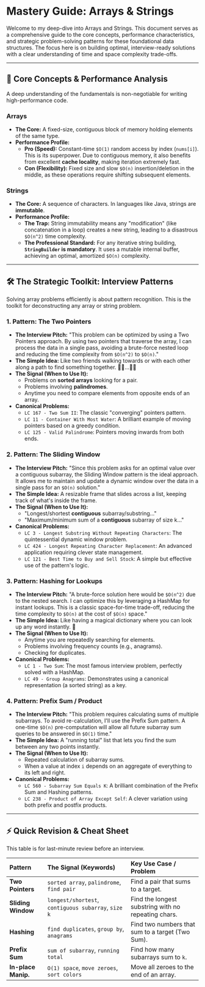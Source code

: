 # Mastery Guide: Arrays & Strings

Welcome to my deep-dive into Arrays and Strings. This document serves as a comprehensive guide to the core concepts, performance characteristics, and strategic problem-solving patterns for these foundational data structures. The focus here is on building optimal, interview-ready solutions with a clear understanding of time and space complexity trade-offs.

---
## 🧠 Core Concepts & Performance Analysis

A deep understanding of the fundamentals is non-negotiable for writing high-performance code.

### Arrays
* **The Core:** A fixed-size, contiguous block of memory holding elements of the same type.
* **Performance Profile:**
    * **Pro (Speed):** Constant-time `$O(1)` random access by index (`nums[i]`). This is its superpower. Due to contiguous memory, it also benefits from excellent **cache locality**, making iteration extremely fast.
    * **Con (Flexibility):** Fixed size and slow `$O(n)` insertion/deletion in the middle, as these operations require shifting subsequent elements.

### Strings
* **The Core:** A sequence of characters. In languages like Java, strings are **immutable**.
* **Performance Profile:**
    * **The Trap:** String immutability means any "modification" (like concatenation in a loop) creates a new string, leading to a disastrous `$O(n^2)` time complexity.
    * **The Professional Standard:** For any iterative string building, **`StringBuilder` is mandatory**. It uses a mutable internal buffer, achieving an optimal, amortized `$O(n)` complexity.

---
## 🛠️ The Strategic Toolkit: Interview Patterns

Solving array problems efficiently is about pattern recognition. This is the toolkit for deconstructing any array or string problem.

### 1. Pattern: The Two Pointers
* **The Interview Pitch:** "This problem can be optimized by using a Two Pointers approach. By using two pointers that traverse the array, I can process the data in a single pass, avoiding a brute-force nested loop and reducing the time complexity from `$O(n^2)` to `$O(n)`."
* **The Simple Idea:** Like two friends walking towards or with each other along a path to find something together. 🚶‍♂️...🚶‍♀️
* **The Signal (When to Use It):**
    * Problems on **sorted arrays** looking for a pair.
    * Problems involving **palindromes**.
    * Anytime you need to compare elements from opposite ends of an array.
* **Canonical Problems:**
    * `LC 167 - Two Sum II`: The classic "converging" pointers pattern.
    * `LC 11 - Container With Most Water`: A brilliant example of moving pointers based on a greedy condition.
    * `LC 125 - Valid Palindrome`: Pointers moving inwards from both ends.

### 2. Pattern: The Sliding Window
* **The Interview Pitch:** "Since this problem asks for an optimal value over a contiguous subarray, the Sliding Window pattern is the ideal approach. It allows me to maintain and update a dynamic window over the data in a single pass for an `$O(n)` solution."
* **The Simple Idea:** A resizable frame that slides across a list, keeping track of what's inside the frame. 
* **The Signal (When to Use It):**
    * "Longest/shortest **contiguous** subarray/substring..."
    * "Maximum/minimum sum of a **contiguous** subarray of size k..."
* **Canonical Problems:**
    * `LC 3 - Longest Substring Without Repeating Characters`: The quintessential dynamic window problem.
    * `LC 424 - Longest Repeating Character Replacement`: An advanced application requiring clever state management.
    * `LC 121 - Best Time to Buy and Sell Stock`: A simple but effective use of the pattern's logic.

### 3. Pattern: Hashing for Lookups
* **The Interview Pitch:** "A brute-force solution here would be `$O(n^2)` due to the nested search. I can optimize this by leveraging a HashMap for instant lookups. This is a classic space-for-time trade-off, reducing the time complexity to `$O(n)` at the cost of `$O(n)` space."
* **The Simple Idea:** Like having a magical dictionary where you can look up any word instantly. 📖
* **The Signal (When to Use It):**
    * Anytime you are repeatedly searching for elements.
    * Problems involving frequency counts (e.g., anagrams).
    * Checking for duplicates.
* **Canonical Problems:**
    * `LC 1 - Two Sum`: The most famous interview problem, perfectly solved with a HashMap.
    * `LC 49 - Group Anagrams`: Demonstrates using a canonical representation (a sorted string) as a key.

### 4. Pattern: Prefix Sum / Product
* **The Interview Pitch:** "This problem requires calculating sums of multiple subarrays. To avoid re-calculation, I'll use the Prefix Sum pattern. A one-time `$O(n)` pre-computation will allow all future subarray sum queries to be answered in `$O(1)` time."
* **The Simple Idea:** A "running total" list that lets you find the sum between any two points instantly.
* **The Signal (When to Use It):**
    * Repeated calculation of subarray sums.
    * When a value at index `i` depends on an aggregate of everything to its left and right.
* **Canonical Problems:**
    * `LC 560 - Subarray Sum Equals K`: A brilliant combination of the Prefix Sum and Hashing patterns.
    * `LC 238 - Product of Array Except Self`: A clever variation using both prefix and postfix products.

---
## ⚡ Quick Revision & Cheat Sheet

This table is for last-minute review before an interview.

| Pattern | The Signal (Keywords) | Key Use Case / Problem |
| :--- | :--- | :--- |
| **Two Pointers** | `sorted array`, `palindrome`, `find pair` | Find a pair that sums to a target. |
| **Sliding Window**| `longest/shortest`, `contiguous subarray`, `size k`| Find the longest substring with no repeating chars. |
| **Hashing** | `find duplicates`, `group by`, `anagrams` | Find two numbers that sum to a target (Two Sum). |
| **Prefix Sum** | `sum of subarray`, `running total` | Find how many subarrays sum to `k`. |
| **In-place Manip.**| `O(1) space`, `move zeroes`, `sort colors` | Move all zeroes to the end of an array. |
